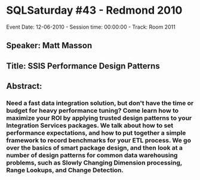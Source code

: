 # SQLSaturday #43 - Redmond 2010
Event Date: 12-06-2010 - Session time: 00:00:00 - Track: Room 2011
## Speaker: Matt Masson
## Title: SSIS Performance Design Patterns
## Abstract:
### Need a fast data integration solution, but don't have the time or budget for heavy performance tuning? Come learn how to maximize your ROI by applying trusted design patterns to your Integration Services packages. We talk about how to set performance expectations, and how to put together a simple framework to record benchmarks for your ETL process. We go over the basics of smart package design, and then look at a number of design patterns for common data warehousing problems, such as Slowly Changing Dimension processing, Range Lookups, and Change Detection.
